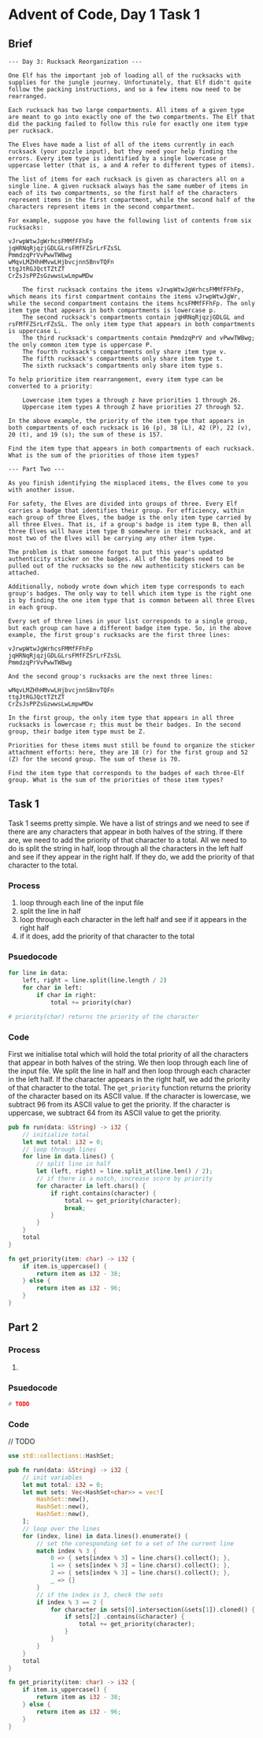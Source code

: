 # Advent of Code, Day 1 Task 1

## Brief

```
--- Day 3: Rucksack Reorganization ---

One Elf has the important job of loading all of the rucksacks with supplies for the jungle journey. Unfortunately, that Elf didn't quite follow the packing instructions, and so a few items now need to be rearranged.

Each rucksack has two large compartments. All items of a given type are meant to go into exactly one of the two compartments. The Elf that did the packing failed to follow this rule for exactly one item type per rucksack.

The Elves have made a list of all of the items currently in each rucksack (your puzzle input), but they need your help finding the errors. Every item type is identified by a single lowercase or uppercase letter (that is, a and A refer to different types of items).

The list of items for each rucksack is given as characters all on a single line. A given rucksack always has the same number of items in each of its two compartments, so the first half of the characters represent items in the first compartment, while the second half of the characters represent items in the second compartment.

For example, suppose you have the following list of contents from six rucksacks:

vJrwpWtwJgWrhcsFMMfFFhFp
jqHRNqRjqzjGDLGLrsFMfFZSrLrFZsSL
PmmdzqPrVvPwwTWBwg
wMqvLMZHhHMvwLHjbvcjnnSBnvTQFn
ttgJtRGJQctTZtZT
CrZsJsPPZsGzwwsLwLmpwMDw

    The first rucksack contains the items vJrwpWtwJgWrhcsFMMfFFhFp, which means its first compartment contains the items vJrwpWtwJgWr, while the second compartment contains the items hcsFMMfFFhFp. The only item type that appears in both compartments is lowercase p.
    The second rucksack's compartments contain jqHRNqRjqzjGDLGL and rsFMfFZSrLrFZsSL. The only item type that appears in both compartments is uppercase L.
    The third rucksack's compartments contain PmmdzqPrV and vPwwTWBwg; the only common item type is uppercase P.
    The fourth rucksack's compartments only share item type v.
    The fifth rucksack's compartments only share item type t.
    The sixth rucksack's compartments only share item type s.

To help prioritize item rearrangement, every item type can be converted to a priority:

    Lowercase item types a through z have priorities 1 through 26.
    Uppercase item types A through Z have priorities 27 through 52.

In the above example, the priority of the item type that appears in both compartments of each rucksack is 16 (p), 38 (L), 42 (P), 22 (v), 20 (t), and 19 (s); the sum of these is 157.

Find the item type that appears in both compartments of each rucksack. What is the sum of the priorities of those item types?

--- Part Two ---

As you finish identifying the misplaced items, the Elves come to you with another issue.

For safety, the Elves are divided into groups of three. Every Elf carries a badge that identifies their group. For efficiency, within each group of three Elves, the badge is the only item type carried by all three Elves. That is, if a group's badge is item type B, then all three Elves will have item type B somewhere in their rucksack, and at most two of the Elves will be carrying any other item type.

The problem is that someone forgot to put this year's updated authenticity sticker on the badges. All of the badges need to be pulled out of the rucksacks so the new authenticity stickers can be attached.

Additionally, nobody wrote down which item type corresponds to each group's badges. The only way to tell which item type is the right one is by finding the one item type that is common between all three Elves in each group.

Every set of three lines in your list corresponds to a single group, but each group can have a different badge item type. So, in the above example, the first group's rucksacks are the first three lines:

vJrwpWtwJgWrhcsFMMfFFhFp
jqHRNqRjqzjGDLGLrsFMfFZSrLrFZsSL
PmmdzqPrVvPwwTWBwg

And the second group's rucksacks are the next three lines:

wMqvLMZHhHMvwLHjbvcjnnSBnvTQFn
ttgJtRGJQctTZtZT
CrZsJsPPZsGzwwsLwLmpwMDw

In the first group, the only item type that appears in all three rucksacks is lowercase r; this must be their badges. In the second group, their badge item type must be Z.

Priorities for these items must still be found to organize the sticker attachment efforts: here, they are 18 (r) for the first group and 52 (Z) for the second group. The sum of these is 70.

Find the item type that corresponds to the badges of each three-Elf group. What is the sum of the priorities of those item types?

```

## Task 1

Task 1 seems pretty simple. We have a list of strings and we need to see if there are any characters that appear in both halves of the string. If there are, we need to add the priority of that character to a total. All we need to do is split the string in half, loop through all the characters in the left half and see if they appear in the right half. If they do, we add the priority of that character to the total.

### Process

1. loop through each line of the input file
2. split the line in half
3. loop through each character in the left half and see if it appears in the right half
4. if it does, add the priority of that character to the total

### Psuedocode

```py
for line in data:
    left, right = line.split(line.length / 2)
    for char in left:
        if char in right:
            total += priority(char)

# priority(char) returns the priority of the character
```

### Code

First we initialise total which will hold the total priority of all the characters that appear in both halves of the string. We then loop through each line of the input file. We split the line in half and then loop through each character in the left half. If the character appears in the right half, we add the priority of that character to the total. The `get_priority` function returns the priority of the character based on its ASCII value. If the character is lowercase, we subtract 96 from its ASCII value to get the priority. If the character is uppercase, we subtract 64 from its ASCII value to get the priority.

```rs
pub fn run(data: &String) -> i32 {
    // initialize total
    let mut total: i32 = 0;
    // loop through lines
    for line in data.lines() {
        // split line in half
        let (left, right) = line.split_at(line.len() / 2);
        // if there is a match, increase score by priority
        for character in left.chars() {
            if right.contains(character) {
                total += get_priority(character);
                break;
            }
        }
    }
    total
}

fn get_priority(item: char) -> i32 {
    if item.is_uppercase() {
        return item as i32 - 38;
    } else {
        return item as i32 - 96;
    }
}
```

## Part 2



### Process

1. 

### Psuedocode

```py
# TODO
```

### Code

// TODO

```rs
use std::collections::HashSet;

pub fn run(data: &String) -> i32 {
    // init variables
    let mut total: i32 = 0;
    let mut sets: Vec<HashSet<char>> = vec![
        HashSet::new(),
        HashSet::new(),
        HashSet::new(),
    ];
    // loop over the lines
    for (index, line) in data.lines().enumerate() {
        // set the coresponding set to a set of the current line
        match index % 3 {
            0 => { sets[index % 3] = line.chars().collect(); },
            1 => { sets[index % 3] = line.chars().collect(); },
            2 => { sets[index % 3] = line.chars().collect(); },
            _ => {}
        }
        // if the index is 3, check the sets
        if index % 3 == 2 {
            for character in sets[0].intersection(&sets[1]).cloned() {
                if sets[2] .contains(&character) {
                    total += get_priority(character);
                }
            }
        }
    }
    total
}

fn get_priority(item: char) -> i32 {
    if item.is_uppercase() {
        return item as i32 - 38;
    } else {
        return item as i32 - 96;
    }
}
```
